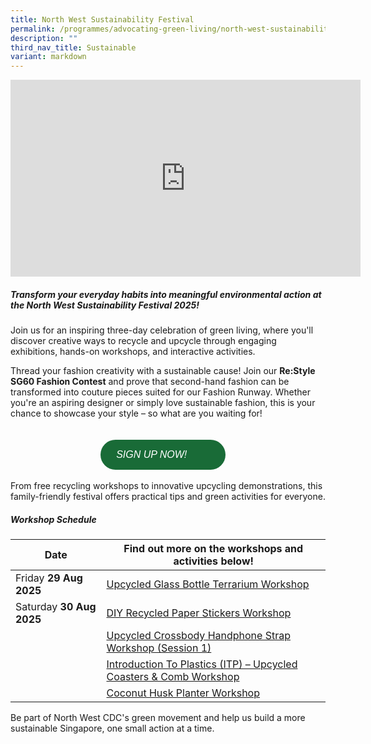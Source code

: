 ```yaml
---
title: North West Sustainability Festival
permalink: /programmes/advocating-green-living/north-west-sustainability-festival/
description: ""
third_nav_title: Sustainable
variant: markdown
---
```

<iframe allowfullscreen="" allow="accelerometer; autoplay; clipboard-write; encrypted-media; gyroscope; picture-in-picture; web-share" frameborder="0" title="YouTube video player" src="https://www.youtube.com/embed/yQIECXckNB4?si=9tBwUwRv7b2a3fA1" height="315" width="560"></iframe>

##### **Transform your everyday habits into meaningful environmental action at the North West Sustainability Festival 2025!**

Join us for an inspiring three-day celebration of green living, where you'll discover creative ways to recycle and upcycle through engaging exhibitions, hands-on workshops, and interactive activities. 

Thread your fashion creativity with a sustainable cause! Join our **Re:Style SG60 Fashion Contest** and prove that second-hand fashion can be transformed into couture pieces suited for our Fashion Runway. Whether you're an aspiring designer or simply love sustainable fashion, this is your chance to showcase your style – so what are you waiting for!
&nbsp;&nbsp;&nbsp; <div style="max-width: 100%; text-align: center; padding: 20px 15px 0px; margin: 0px auto;"><a style="background: #196B37; color: #FFFFFF; padding: 15px 25px; -webkit-border-radius: 50rem; -moz-border-radius: 50rem; border-radius: 50rem; font-size: medium; font-family: Arial, 'sans-serif;'; text-decoration: none; text-transform: uppercase; min-width: 150px; display: inline-block; text-align: left; font-style: italic;" href="https://go.gov.sg/restyle-sg60-fashion-contest /">Sign Up Now! </a>
&nbsp;&nbsp;&nbsp; </div>     
From free recycling workshops to innovative upcycling demonstrations, this family-friendly festival offers practical tips and green activities for everyone.

##### **Workshop Schedule**

| Date |     Find out more on the workshops and activities below!
| -------- | -------- |
|   Friday **29 Aug 2025**| [Upcycled Glass Bottle Terrarium Workshop](go.gov.sg/glass-bottle-terrarium)
| Saturday **30 Aug 2025**    |    [DIY Recycled Paper Stickers Workshop](https://go.gov.sg/diy-recycling-paper-stickers)     |
|      | [Upcycled Crossbody Handphone Strap Workshop (Session 1)](https://go.gov.sg/handphone-strap-making-session-1)   |
|      | [Introduction To Plastics (ITP) – Upcycled Coasters &amp; Comb Workshop](https://go.gov.sg/plastic-upcycling-coaster-comb)    |
|      | [Coconut Husk Planter Workshop](https://go.gov.sg/coconut-husk-planter)   |

Be part of North West CDC's green movement and help us build a more sustainable Singapore, one small action at a time.